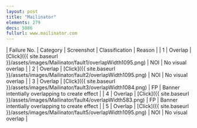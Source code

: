 ```yaml
---
layout: post
title: "Mailinator"
elements: 279
decs: 5086
fullurl: www.mailinator.com
---
```

| Failure No. | Category | Screenshot | Classification | Reason | 
| 1 | Overlap | [Click]({{ site.baseurl }}/assets/images/Mailinator/fault1/overlapWidth1095.png) | NOI | No visual overlap |
| 2 | Overlap | [Click]({{ site.baseurl }}/assets/images/Mailinator/fault2/overlapWidth1095.png) | NOI | No visual overlap |
| 3 | Overlap | [Click]({{ site.baseurl }}/assets/images/Mailinator/fault3/overlapWidth1084.png) | FP | Banner intentially overlapping to create effect |
| 4 | Overlap | [Click]({{ site.baseurl }}/assets/images/Mailinator/fault4/overlapWidth583.png) | FP | Banner intentially overlapping to create effect |
| 5 | Overlap | [Click]({{ site.baseurl }}/assets/images/Mailinator/fault5/overlapWidth1095.png) | NOI | No visual overlap |
